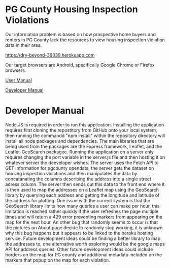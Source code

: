 # PG County Housing Inspection Violations

Our information problem is based on how prospective home buyers and renters in PG County lack the resources to view housing inspection violation data in their area.

https://dry-beyond-36339.herokuapp.com 

Our target browsers are Android, specifically Google Chrome or Firefox browsers.

<a href='docs/user.md'>User Manual</a>

<a href='docs/final.md'>Developer Manual</a>

# Developer Manual
Node.JS is required in order to run this application. Installing the application requires first cloning the repostitory from GitHub onto your local system, then running the commandd "npm install" within the repository directory will install all node packages and dependencies. The main libraries that are being used from the packages are the Express framework, Leaflet, and the Leaflet-GeoSearch packagee. Running the application on a server only requires changing the port variable in the server.js file and then hosting it on whatever server the deeveloper wishes. The server uses the Fetch API to GET information for pgcounty opendata, the server gets the dataset on housing inspection violations and then manipulates the data by concatanating the columns describing the address into a single street adress column. The server then sends out this data to the front end where it is then used to map the addresses on a Leaflet map using the GeoSearch library by querying each address and getting the longitude and latitude of the address for plotting. One issue with the current system is that the GeoSearch library limits how many queries a user can make per hour, this limitation is reached rather quickly if the user refreshes the page multiple times and will return a 429 error preventing markers from appearing on the map for the next hour. An other bug that randomly seems to occur is that the pictures on About page decide to randomly stop working, it is unknown why this bug happens but it appears to be linked to the heroku hosting service. Future development ideas could be finding a better library to map the addresses to, one alternative worth exploring would be the google maps API for address queries. Other future development ideas could include borders on the map for PG county and additional metadata included on the markers that popup on the map for each violation. 